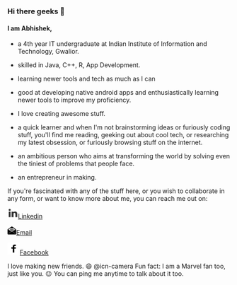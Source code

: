 ### Hi there geeks 👋

#### I am Abhishek, 
- a 4th year IT undergraduate at Indian Institute of Information and Technology, Gwalior.
- skilled in Java, C++, R, App Development.
- learning newer tools and tech as much as I can
- good at developing native android apps and enthusiastically learning newer tools to improve my proficiency.
- I love creating awesome stuff.
- a quick learner and when I'm not brainstorming ideas or furiously coding stuff, you'll find me reading, geeking out about cool tech, or researching my latest obsession, or furiously browsing stuff on the internet.

- an ambitious person who aims at transforming the world by solving even the tiniest of problems that people face.
- an entrepreneur in making. 

If you're fascinated with any of the stuff here, or you wish to collaborate in any form, or want to know more about me, 
you can reach me out on:

<img src="assets/icons%20with%20padding/linkedin.png" alt="Linkedin" width="24">[Linkedin](https://www.linkedin.com/in/sudoabhi/ "Abhishek Kumar")

<img src="assets/icons%20with%20padding/email.png" width="20">[Email](mailto:abhishek2606@hotmail.com)

![](assets/icons%20with%20padding/facebook.png)[Facebook](https://www.facebook.com/sudoabHi/ "Abhishek Kumar Singh")

I love making new friends. 😄
@icn-camera
Fun fact: I am a Marvel fan too, just like you. :wink: You can ping me anytime to talk about it too. 

<!--
**sudoabhi/sudoabhi** is a ✨ _special_ ✨ repository because its `README.md` (this file) appears on your GitHub profile.

Here are some ideas to get you started:

- 🔭 I’m currently working on ...
- 🌱 I’m currently learning ...
- 👯 I’m looking to collaborate on ...
- 🤔 I’m looking for help with ...
- 💬 Ask me about ...
- 📫 How to reach me: ...
- 😄 Pronouns: ...
- ⚡ Fun fact: ...
-->

